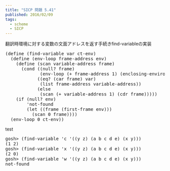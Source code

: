 ```yaml
---
title: "SICP 問題 5.41"
published: 2016/02/09
tags:
  - scheme
  - SICP
---
```


<p>翻訳時環境に対する変数の文面アドレスを返す手続きfind-variableの実装</p>

<pre class="code lang-scheme" data-lang="scheme" data-unlink><span class="synSpecial">(</span><span class="synStatement">define</span> <span class="synSpecial">(</span>find-variable var ct-env<span class="synSpecial">)</span>
  <span class="synSpecial">(</span><span class="synStatement">define</span> <span class="synSpecial">(</span>env-loop frame-address env<span class="synSpecial">)</span>
    <span class="synSpecial">(</span><span class="synStatement">define</span> <span class="synSpecial">(</span>scan variable-address frame<span class="synSpecial">)</span>
      <span class="synSpecial">(</span><span class="synStatement">cond</span> <span class="synSpecial">((</span><span class="synIdentifier">null?</span> frame<span class="synSpecial">)</span>
             <span class="synSpecial">(</span>env-loop <span class="synSpecial">(</span><span class="synIdentifier">+</span> frame-address <span class="synConstant">1</span><span class="synSpecial">)</span> <span class="synSpecial">(</span>enclosing-environment env<span class="synSpecial">)))</span>
            <span class="synSpecial">((</span><span class="synIdentifier">eq?</span> <span class="synSpecial">(</span><span class="synIdentifier">car</span> frame<span class="synSpecial">)</span> var<span class="synSpecial">)</span>
             <span class="synSpecial">(</span><span class="synIdentifier">list</span> frame-address variable-address<span class="synSpecial">))</span>
            <span class="synSpecial">(</span><span class="synStatement">else</span>
             <span class="synSpecial">(</span>scan <span class="synSpecial">(</span><span class="synIdentifier">+</span> variable-address <span class="synConstant">1</span><span class="synSpecial">)</span> <span class="synSpecial">(</span><span class="synIdentifier">cdr</span> frame<span class="synSpecial">)))))</span>
    <span class="synSpecial">(</span><span class="synStatement">if</span> <span class="synSpecial">(</span><span class="synIdentifier">null?</span> env<span class="synSpecial">)</span>
        <span class="synSpecial">'</span>not-found
        <span class="synSpecial">(</span><span class="synStatement">let</span> <span class="synSpecial">((</span>frame <span class="synSpecial">(</span>first-frame env<span class="synSpecial">)))</span>
          <span class="synSpecial">(</span>scan <span class="synConstant">0</span> frame<span class="synSpecial">))))</span>
  <span class="synSpecial">(</span>env-loop <span class="synConstant">0</span> ct-env<span class="synSpecial">))</span>
</pre>


<p>test</p>

<pre class="code lang-scheme" data-lang="scheme" data-unlink>gosh&gt; <span class="synSpecial">(</span>find-variable <span class="synSpecial">'</span>c <span class="synSpecial">'((</span>y z<span class="synSpecial">)</span> <span class="synSpecial">(</span>a b c d e<span class="synSpecial">)</span> <span class="synSpecial">(</span>x y<span class="synSpecial">)))</span>
<span class="synSpecial">(</span><span class="synConstant">1</span> <span class="synConstant">2</span><span class="synSpecial">)</span>
gosh&gt; <span class="synSpecial">(</span>find-variable <span class="synSpecial">'</span>x <span class="synSpecial">'((</span>y z<span class="synSpecial">)</span> <span class="synSpecial">(</span>a b c d e<span class="synSpecial">)</span> <span class="synSpecial">(</span>x y<span class="synSpecial">)))</span>
<span class="synSpecial">(</span><span class="synConstant">2</span> <span class="synConstant">0</span><span class="synSpecial">)</span>
gosh&gt; <span class="synSpecial">(</span>find-variable <span class="synSpecial">'</span>w <span class="synSpecial">'((</span>y z<span class="synSpecial">)</span> <span class="synSpecial">(</span>a b c d e<span class="synSpecial">)</span> <span class="synSpecial">(</span>x y<span class="synSpecial">)))</span>
not-found
</pre>


